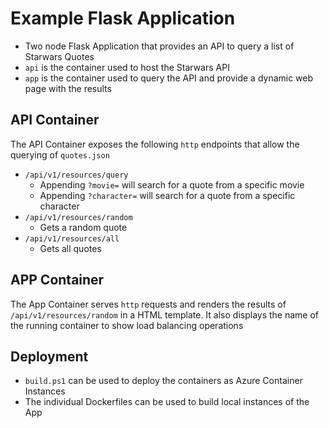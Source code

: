 # Example Flask Application

- Two node Flask Application that provides an API to query a list of Starwars Quotes
- `api` is the container used to host the Starwars API
- `app` is the container used to query the API and provide a dynamic web page with the results

## API Container

The API Container exposes the following `http` endpoints that allow the querying of `quotes.json`

- `/api/v1/resources/query`
  - Appending `?movie=` will search for a quote from a specific movie
  - Appending `?character=` will search for a quote from a specific character
- `/api/v1/resources/random`
  - Gets a random quote
- `/api/v1/resources/all`
  - Gets all quotes

## APP Container

The App Container serves `http` requests and renders the results of `/api/v1/resources/random` in a HTML template.  It also displays the name of the running container to show load balancing operations

## Deployment

- `build.ps1` can be used to deploy the containers as Azure Container Instances
- The individual Dockerfiles can be used to build local instances of the App